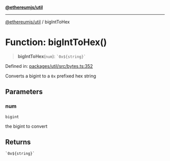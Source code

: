 [**@ethereumjs/util**](../README.md)

***

[@ethereumjs/util](../README.md) / bigIntToHex

# Function: bigIntToHex()

> **bigIntToHex**(`num`): `` `0x${string}` ``

Defined in: [packages/util/src/bytes.ts:352](https://github.com/ethereumjs/ethereumjs-monorepo/blob/master/packages/util/src/bytes.ts#L352)

Converts a bigint to a `0x` prefixed hex string

## Parameters

### num

`bigint`

the bigint to convert

## Returns

`` `0x${string}` ``
